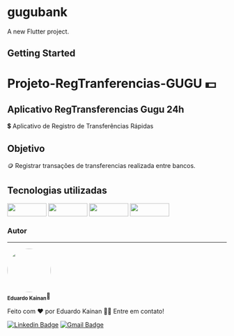 # gugubank

A new Flutter project.

## Getting Started

# Projeto-RegTranferencias-GUGU  :dollar:

## Aplicativo RegTransferencias Gugu 24h
 
 :heavy_dollar_sign: Aplicativo de Registro de Transferências Rápidas

## Objetivo

:coin: Registrar transações de transferencias realizada entre bancos.

## Tecnologias utilizadas 

<a>

<img align="center" height="30" width="90" src="https://img.shields.io/badge/Flutter-02569B?style=for-the-badge&logo=flutter&logoColor=white">

</a>

<a>

<img align="center" height="30" width="90" src="https://blog.gft.com/br/wp-content/uploads/sites/4/2021/05/1.jpg">

</a>

<a>

<img align="center" height="30" width="90" src="https://miro.medium.com/max/1200/1*qnro_BOCnBQDQg9dMUGp-A.png">

</a>

<a>

<img align="center" height="30" width="90" src="https://miro.medium.com/max/720/0*S0gllBsD11p4kfwO.png">

</a>


### Autor
---

<a>
 <img style="border-radius: 50%;" src="https://avatars.githubusercontent.com/u/31977689?s=400&u=91604a852a531d1ce948d40df3c766c73f158d73&v=4" width="100px;" alt=""/>
 <br />
 <sub><b>Eduardo Kainan</b></sub></a>🚀</a>


Feito com ❤️ por Eduardo Kainan 👋🏽 Entre em contato!

 [![Linkedin Badge](https://img.shields.io/badge/-Thiago-blue?style=flat-square&logo=Linkedin&logoColor=white&link=https://www.linkedin.com/in/eduardo-kainan-leite-sousa-14b26024/)](https://www.linkedin.com/in/eduardo-kainan-leite-sousa-14b26024/) 
[![Gmail Badge](https://img.shields.io/badge/-tgmarinho@gmail.com-c14438?style=flat-square&logo=Gmail&logoColor=white&link=mailto:eduardokainan.senai@gmail.com)](mailto:eduardokainan.senai@gmail.com)

